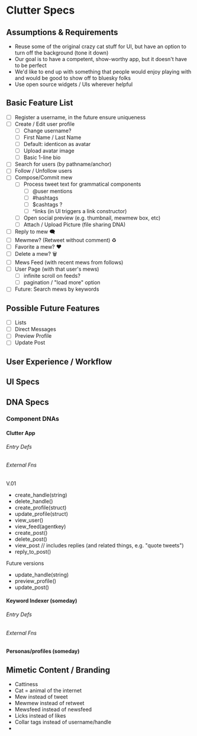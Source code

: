 # Clutter Specs

## Assumptions & Requirements
 - Reuse some of the original crazy cat stuff for UI, but have an option to turn off the background (tone it down)
 - Our goal is to have a competent, show-worthy app, but it doesn't have to be perfect
 - We'd like to end up with something that people would enjoy playing with and would be good to show off to bluesky folks
 - Use open source widgets / UIs wherever helpful


## Basic Feature List
 - [ ] Register a username, in the future ensure uniqueness
 - [ ] Create / Edit user profile
   - [ ] Change username?
   - [ ] First Name / Last Name
   - [ ] Default: identicon as avatar
   - [ ] Upload avatar image
   - [ ] Basic 1-line bio
 - [ ] Search for users (by pathname/anchor)
 - [ ] Follow / Unfollow users
 - [ ] Compose/Commit mew
   - [ ] Process tweet text for grammatical components
       - [ ] @user mentions
       - [ ] #hashtags
       - [ ] $cashtags ?
       - [ ] ^links (in UI triggers a link constructor)
   - [ ] Open social preview (e.g. thumbnail, mewmew box, etc)
   - [ ] Attach / Upload Picture (file sharing DNA)
 - [ ] Reply to mew :left_speech_bubble: 
 - [ ] Mewmew? (Retweet without comment) :recycle: 
 - [ ] Favorite a mew? :heart:
 - [ ] Delete a mew? 🗑
 - [ ] Mews Feed (with recent mews from follows)
 - [ ] User Page (with that user's mews)
   - [ ] infinite scroll on feeds?
   - [ ] pagination / "load more" option
 - [ ] Future: Search mews by keywords

## Possible Future Features
- [ ] Lists
- [ ] Direct Messages
- [ ] Preview Profile
- [ ] Update Post

## User Experience / Workflow



## UI Specs



## DNA Specs

### Component DNAs

#### Clutter App

###### Entry Defs

###### External Fns

V.01
 - create_handle(string)
 - delete_handle()
 - create_profile(struct)
 - update_profile(struct)
 - view_user()
 - view_feed(agentkey)
 - create_post()
 - delete_post()
 - view_post // includes replies (and related things, e.g. "quote tweets")
 - reply_to_post()

Future versions
 - update_handle(string)
 - preview_profile()
 - update_post()

#### Keyword Indexer (someday)
###### Entry Defs
###### External Fns

#### Personas/profiles (someday)

## Mimetic Content / Branding
- Cattiness
- Cat = animal of the internet
- Mew instead of tweet
- Mewmew instead of retweet
- Mewsfeed instead of newsfeed
- Licks instead of likes
- Collar tags instead of username/handle
- 